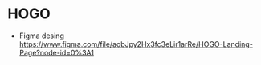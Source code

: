# HOGO

- Figma desing https://www.figma.com/file/aobJpy2Hx3fc3eLir1arRe/HOGO-Landing-Page?node-id=0%3A1
